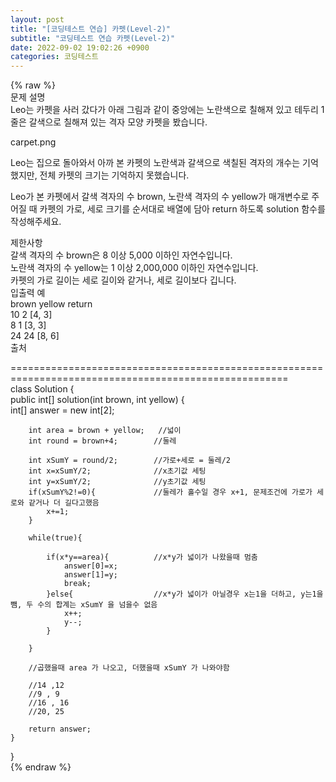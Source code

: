```yaml
---  
layout: post  
title: "[코딩테스트 연습] 카펫(Level-2)"  
subtitle: "코딩테스트 연습 카펫(Level-2)"  
date: 2022-09-02 19:02:26 +0900  
categories: 코딩테스트  
---  
```

{% raw %}  
문제 설명  
Leo는 카펫을 사러 갔다가 아래 그림과 같이 중앙에는 노란색으로 칠해져 있고 테두리 1줄은 갈색으로 칠해져 있는 격자 모양 카펫을 봤습니다.  
  
carpet.png  
  
Leo는 집으로 돌아와서 아까 본 카펫의 노란색과 갈색으로 색칠된 격자의 개수는 기억했지만, 전체 카펫의 크기는 기억하지 못했습니다.  
  
Leo가 본 카펫에서 갈색 격자의 수 brown, 노란색 격자의 수 yellow가 매개변수로 주어질 때 카펫의 가로, 세로 크기를 순서대로 배열에 담아 return 하도록 solution 함수를 작성해주세요.  
  
제한사항  
갈색 격자의 수 brown은 8 이상 5,000 이하인 자연수입니다.  
노란색 격자의 수 yellow는 1 이상 2,000,000 이하인 자연수입니다.  
카펫의 가로 길이는 세로 길이와 같거나, 세로 길이보다 깁니다.  
입출력 예  
brown	yellow	return  
10	2	[4, 3]  
8	1	[3, 3]  
24	24	[8, 6]  
출처  
  
======================================================================================================  
class Solution {  
    public int[] solution(int brown, int yellow) {  
        int[] answer = new int[2];  
  
        int area = brown + yellow;   //넓이  
        int round = brown+4;        //둘레  
  
        int xSumY = round/2;        //가로+세로 = 둘레/2  
        int x=xSumY/2;              //x초기값 세팅  
        int y=xSumY/2;              //y초기값 세팅  
        if(xSumY%2!=0){             //둘레가 홀수일 경우 x+1, 문제조건에 가로가 세로와 같거나 더 길다고했음  
            x+=1;  
        }  
  
        while(true){  
  
            if(x*y==area){          //x*y가 넓이가 나왔을때 멈춤  
                answer[0]=x;  
                answer[1]=y;  
                break;  
            }else{                  //x*y가 넓이가 아닐경우 x는1을 더하고, y는1을뺌, 두 수의 합계는 xSumY 을 넘을수 없음  
                x++;  
                y--;  
            }  
  
        }  
  
        //곱했을때 area 가 나오고, 더했을때 xSumY 가 나와야함  
  
        //14 ,12  
        //9 , 9  
        //16 , 16  
        //20, 25  
  
        return answer;  
    }  
}  
{% endraw %}